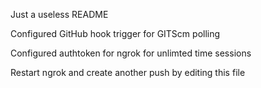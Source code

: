 Just a useless README

Configured GitHub hook trigger for GITScm polling 

Configured authtoken for ngrok for unlimted time sessions

Restart ngrok and create another push by editing this file
